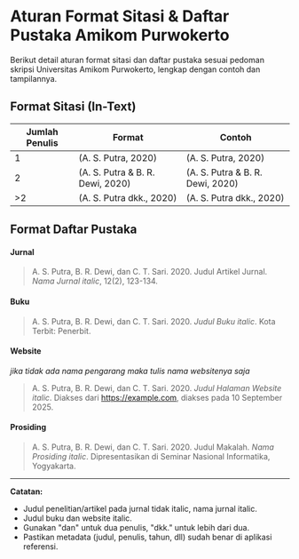 # Aturan Format Sitasi & Daftar Pustaka Amikom Purwokerto

Berikut detail aturan format sitasi dan daftar pustaka sesuai pedoman skripsi Universitas Amikom Purwokerto, lengkap dengan contoh dan tampilannya.

## Format Sitasi (In-Text)

| Jumlah Penulis | Format                           | Contoh                           |
| -------------- | -------------------------------- | -------------------------------- |
| 1              | (A. S. Putra, 2020)              | (A. S. Putra, 2020)              |
| 2              | (A. S. Putra & B. R. Dewi, 2020) | (A. S. Putra & B. R. Dewi, 2020) |
| >2             | (A. S. Putra dkk., 2020)         | (A. S. Putra dkk., 2020)         |

## Format Daftar Pustaka

#### Jurnal

> A. S. Putra, B. R. Dewi, dan C. T. Sari. 2020. Judul Artikel Jurnal. _Nama Jurnal italic_, 12(2), 123-134.

#### Buku

> A. S. Putra, B. R. Dewi, dan C. T. Sari. 2020. _Judul Buku italic_. Kota Terbit: Penerbit.

#### Website

_jika tidak ada nama pengarang maka tulis nama websitenya saja_

> A. S. Putra, B. R. Dewi, dan C. T. Sari. 2020. _Judul Halaman Website italic_. Diakses dari https://example.com, diakses pada 10 September 2025.

#### Prosiding

> A. S. Putra, B. R. Dewi, dan C. T. Sari. 2020. Judul Makalah. _Nama Prosiding italic_. Dipresentasikan di Seminar Nasional Informatika, Yogyakarta.

---

**Catatan:**

- Judul penelitian/artikel pada jurnal tidak italic, nama jurnal italic.
- Judul buku dan website italic.
- Gunakan "dan" untuk dua penulis, "dkk." untuk lebih dari dua.
- Pastikan metadata (judul, penulis, tahun, dll) sudah benar di aplikasi referensi.
